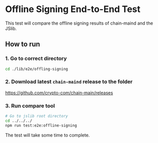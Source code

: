 # Offline Signing End-to-End Test

This test will compare the offline signing results of chain-maind and the JSlib.

## How to run

### 1. Go to correct directory
```bash
cd ./lib/e2e/offling-signing
```

### 2. Download latest `chain-maind` release to the folder

https://github.com/crypto-com/chain-main/releases

### 3. Run compare tool
```bash
# Go to jslib root directory
cd ../../../
npm run test:e2e:offline-signing
```

The test will take some time to complete.